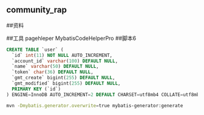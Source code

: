 ## community_rap
##资料

##工具
pagehleper
MybatisCodeHelperPro
##脚本6
```sql
CREATE TABLE `user` (
  `id` int(11) NOT NULL AUTO_INCREMENT,
  `account_id` varchar(100) DEFAULT NULL,
  `name` varchar(50) DEFAULT NULL,
  `token` char(36) DEFAULT NULL,
  `gmt_create` bigint(255) DEFAULT NULL,
  `gmt_modified` bigint(255) DEFAULT NULL,
  PRIMARY KEY (`id`)
) ENGINE=InnoDB AUTO_INCREMENT=2 DEFAULT CHARSET=utf8mb4 COLLATE=utf8mb4_0900_ai_ci

```
```bash
mvn -Dmybatis.generator.overwrite=true mybatis-generator:generate
```
